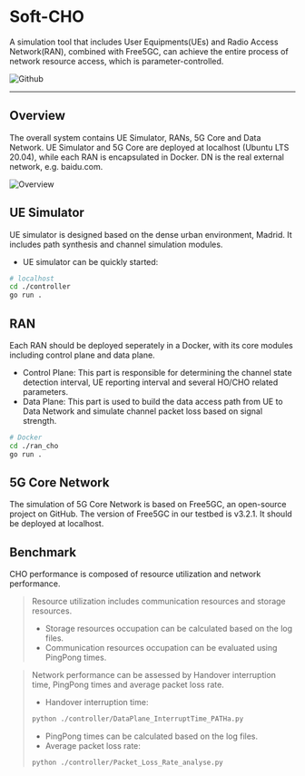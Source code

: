 # Soft-CHO 

A simulation tool that includes User Equipments(UEs) and Radio Access Network(RAN), combined with Free5GC, can achieve the entire process of network resource access, which is parameter-controlled.

<!--- BADGES: START --->

![Github](https://img.shields.io/github/license/Xujiahui21/Soft-CHO)


---

## Overview
The overall system contains UE Simulator, RANs, 5G Core and Data Network. UE Simulator and 5G Core are deployed at localhost (Ubuntu LTS 20.04), while each RAN is encapsulated in Docker. DN is the real external network, e.g. baidu.com.

![Overview](https://github.com/Xujiahui21/Soft-CHO/docs/images/overview.png)

## UE Simulator

UE simulator is designed based on the dense urban environment, Madrid. It includes path synthesis and channel simulation modules. 
- UE simulator can be quickly started:
```bash
# localhost
cd ./controller
go run .
```

## RAN
Each RAN should be deployed seperately in a Docker, with its core modules including control plane and data plane.
- Control Plane:
  This part is responsible for determining the channel state detection interval, UE reporting interval and several HO/CHO related parameters.
- Data Plane:
  This part is used to build the data access path from UE to Data Network and simulate channel packet loss based on signal strength.
```bash
# Docker
cd ./ran_cho
go run .
```

## 5G Core Network
The simulation of 5G Core Network is based on Free5GC, an open-source project on GitHub. The version of Free5GC in our testbed is v3.2.1. It should be deployed at localhost.

## Benchmark
CHO performance is composed of resource utilization and network performance. 
> Resource utilization includes communication resources and storage resources.
> - Storage resources occupation can be calculated based on the log files.
> - Communication resources occupation can be evaluated using PingPong times.

> Network performance can be assessed by Handover interruption time, PingPong times and average packet loss rate.
> - Handover interruption time:
> ```bash
> python ./controller/DataPlane_InterruptTime_PATHa.py
> ```
> - PingPong times can be calculated based on the log files.
> - Average packet loss rate:
> ```bash
> python ./controller/Packet_Loss_Rate_analyse.py
> ```
